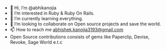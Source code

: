 - 👋 Hi, I’m @abhikanojia
- 👀 I’m interested in Ruby & Ruby On Rails.
- 🌱 I’m currently learning everything.
- 💞️ I’m looking to collaborate on Open source projects and save the world.
- 📫 How to reach me abhishek.kanojia3193@gmail.com
- Open Source contributions consists of gems like Paperclip, Devise, Revoke, Sage World e.t.c

<!---
abhikanojia/abhikanojia is a ✨ special ✨ repository because its `README.md` (this file) appears on your GitHub profile.
You can click the Preview link to take a look at your changes.
--->
